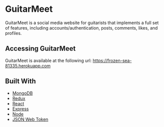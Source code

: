 # GuitarMeet

GuitarMeet is a social media website for guitarists that implements a full set of features, including accounts/authentication, posts, comments, likes, and profiles.

## Accessing GuitarMeet

GuitarMeet is available at the following url: https://frozen-sea-81335.herokuapp.com

## Built With

* [MongoDB](https://www.mongodb.com) 
* [Redux](https://redux.js.org)
* [React](https://reactjs.org)
* [Express](https://expressjs.com)
* [Node](https://nodejs.org/en/)
* [JSON Web Token](https://jwt.io)

